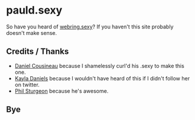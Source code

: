 # pauld.sexy

So have you heard of [webring.sexy](http://webring.sexy)? If you haven't this site probably doesn't make sense.

## Credits / Thanks

 - [Daniel Cousineau](http://dcousineau.sexy) because I shamelessly curl'd his .sexy to make this one.
 - [Kayla Daniels](http://kayladnls.sexy) because I wouldn't have heard of this if I didn't follow her on twitter.
 - [Phil Sturgeon](https://philsturgeon.uk) because he's awesome.

## Bye
